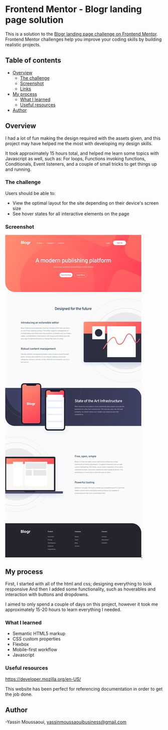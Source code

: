 # Frontend Mentor - Blogr landing page solution

This is a solution to the [Blogr landing page challenge on Frontend Mentor](https://www.frontendmentor.io/challenges/blogr-landing-page-EX2RLAApP). Frontend Mentor challenges help you improve your coding skills by building realistic projects.

## Table of contents

- [Overview](#overview)
  - [The challenge](#the-challenge)
  - [Screenshot](#screenshot)
  - [Links](#links)
- [My process](#my-process)
  - [What I learned](#what-i-learned)
  - [Useful resources](#useful-resources)
- [Author](#author)

## Overview

I had a lot of fun making the design required with the assets given, and
this project may have helped me the most with developing my design skills.

It took approximately 15 hours total, and helped me learn some topics with
Javascript as well, such as:
For loops,
Functions invoking functions,
Conditionals,
Event listeners,
and a couple of small tricks to get things up and running.

### The challenge

Users should be able to:

- View the optimal layout for the site depending on their device's screen size
- See hover states for all interactive elements on the page

### Screenshot

![image](./design/desktop-design.jpg);

## My process

First, I started with all of the html and css; designing everything to look responsive
And then I added some functionality, such as hoverables and interaction with buttons and dropdowns.

I aimed to only spend a couple of days on this project, however it took me approximately 15-20 hours to learn everything I needed.

### What I learned

- Semantic HTML5 markup
- CSS custom properties
- Flexbox
- Mobile-first workflow
- Javascript

### Useful resources

https://developer.mozilla.org/en-US/

This website has been perfect for referencing documentation in order to get the job done.

## Author

-Yassin Moussaoui,
yassinmoussaouibusiness@gmail.com
